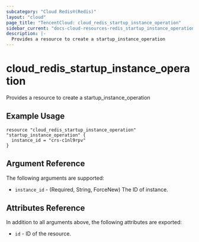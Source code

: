 ```yaml
---
subcategory: "Cloud Redis®(Redis)"
layout: "cloud"
page_title: "TencentCloud: cloud_redis_startup_instance_operation"
sidebar_current: "docs-cloud-resources-redis_startup_instance_operation"
description: |-
  Provides a resource to create a startup_instance_operation
---
```


# cloud_redis_startup_instance_operation

Provides a resource to create a startup_instance_operation

## Example Usage

```hcl
resource "cloud_redis_startup_instance_operation" "startup_instance_operation" {
  instance_id = "crs-c1nl9rpv"
}
```

## Argument Reference

The following arguments are supported:

* `instance_id` - (Required, String, ForceNew) The ID of instance.

## Attributes Reference

In addition to all arguments above, the following attributes are exported:

* `id` - ID of the resource.



